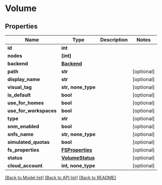 # Volume


## Properties

Name | Type | Description | Notes
------------ | ------------- | ------------- | -------------
**id** | **int** |  | 
**nodes** | **[int]** |  | 
**backend** | [**Backend**](Backend.md) |  | 
**path** | **str** |  | [optional] 
**display_name** | **str** |  | [optional] 
**visual_tag** | **str, none_type** |  | [optional] 
**is_default** | **bool** |  | [optional] 
**use_for_homes** | **bool** |  | [optional] 
**use_for_workspaces** | **bool** |  | [optional] 
**type** | **str** |  | [optional] 
**snm_enabled** | **bool** |  | [optional] 
**snfs_name** | **str, none_type** |  | [optional] 
**simulated_quotas** | **bool** |  | [optional] 
**fs_properties** | [**FSProperties**](FSProperties.md) |  | [optional] 
**status** | [**VolumeStatus**](VolumeStatus.md) |  | [optional] 
**cloud_account** | **int, none_type** |  | [optional] 

[[Back to Model list]](../#documentation-for-models) [[Back to API list]](../#documentation-for-api-endpoints) [[Back to README]](../)


